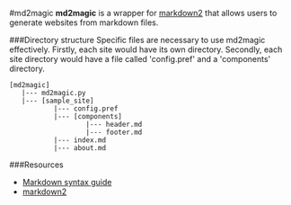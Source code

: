 #md2magic
**md2magic** is a wrapper for [markdown2](https://github.com/trentm/python-markdown2) that allows users to generate websites from markdown files.

###Directory structure
Specific files are necessary to use md2magic effectively. Firstly, each site would have its own directory. Secondly, each site directory would have a file called 'config.pref' and a 'components' directory.

    [md2magic]
       |--- md2magic.py
       |--- [sample_site]
               |--- config.pref
               |--- [components]
                       |--- header.md
                       |--- footer.md
               |--- index.md
               |--- about.md

###Resources
- [Markdown syntax guide](https://daringfireball.net/projects/markdown/syntax)
- [markdown2](https://github.com/trentm/python-markdown2)